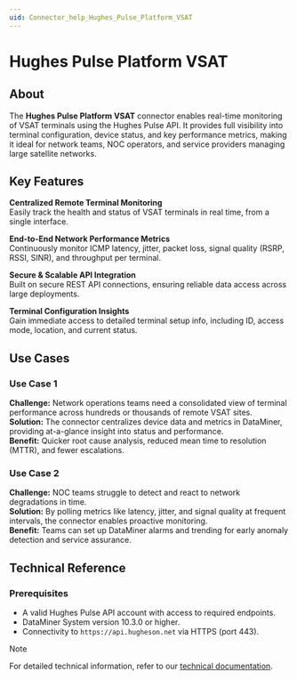 ```yaml
---
uid: Connector_help_Hughes_Pulse_Platform_VSAT
---
```


# Hughes Pulse Platform VSAT

## About

The **Hughes Pulse Platform VSAT** connector enables real-time monitoring of VSAT terminals using the Hughes Pulse API. It provides full visibility into terminal configuration, device status, and key performance metrics, making it ideal for network teams, NOC operators, and service providers managing large satellite networks.

## Key Features

**Centralized Remote Terminal Monitoring**  
Easily track the health and status of VSAT terminals in real time, from a single interface.

**End-to-End Network Performance Metrics**  
Continuously monitor ICMP latency, jitter, packet loss, signal quality (RSRP, RSSI, SINR), and throughput per terminal.

**Secure & Scalable API Integration**  
Built on secure REST API connections, ensuring reliable data access across large deployments.

**Terminal Configuration Insights**  
Gain immediate access to detailed terminal setup info, including ID, access mode, location, and current status.

## Use Cases

### Use Case 1  
**Challenge:** Network operations teams need a consolidated view of terminal performance across hundreds or thousands of remote VSAT sites.  
**Solution:** The connector centralizes device data and metrics in DataMiner, providing at-a-glance insight into status and performance.  
**Benefit:** Quicker root cause analysis, reduced mean time to resolution (MTTR), and fewer escalations.

### Use Case 2  
**Challenge:** NOC teams struggle to detect and react to network degradations in time.  
**Solution:** By polling metrics like latency, jitter, and signal quality at frequent intervals, the connector enables proactive monitoring.  
**Benefit:** Teams can set up DataMiner alarms and trending for early anomaly detection and service assurance.

## Technical Reference

### Prerequisites

- A valid Hughes Pulse API account with access to required endpoints.
- DataMiner System version 10.3.0 or higher.
- Connectivity to `https://api.hugheson.net` via HTTPS (port 443).

> [!NOTE]
> For detailed technical information, refer to our [technical documentation](xref:Connector_help_Hughes_Pulse_Platform_VSAT_Technical).